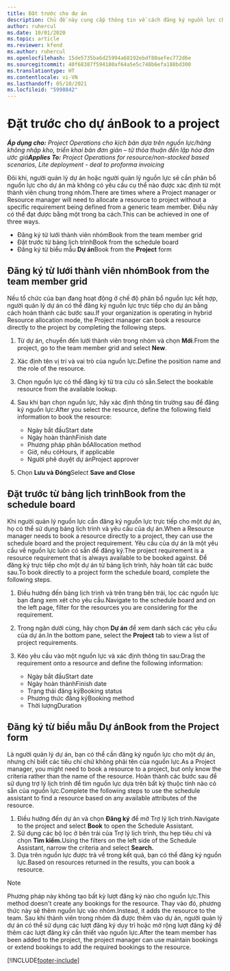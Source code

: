 ```yaml
---
title: Đặt trước cho dự án
description: Chủ đề này cung cấp thông tin về cách đăng ký nguồn lực cho một dự án.
author: ruhercul
ms.date: 10/01/2020
ms.topic: article
ms.reviewer: kfend
ms.author: ruhercul
ms.openlocfilehash: 15de5735ba6d25994a68192ebdf80aefec772d6e
ms.sourcegitcommit: 40f68387f594180af64a5e5c748b6efa188bd300
ms.translationtype: HT
ms.contentlocale: vi-VN
ms.lasthandoff: 05/10/2021
ms.locfileid: "5998842"
---
```

# <a name="book-to-a-project"></a><span data-ttu-id="61dc2-103">Đặt trước cho dự án</span><span class="sxs-lookup"><span data-stu-id="61dc2-103">Book to a project</span></span>

<span data-ttu-id="61dc2-104">_**Áp dụng cho:** Project Operations cho kịch bản dựa trên nguồn lực/hàng không nhập kho, triển khai bản đơn giản – từ thỏa thuận đến lập hóa đơn ước giá_</span><span class="sxs-lookup"><span data-stu-id="61dc2-104">_**Applies To:** Project Operations for resource/non-stocked based scenarios, Lite deployment - deal to proforma invoicing_</span></span>

<span data-ttu-id="61dc2-105">Đôi khi, người quản lý dự án hoặc người quản lý nguồn lực sẽ cần phân bổ nguồn lực cho dự án mà không có yêu cầu cụ thể nào được xác định từ một thành viên chung trong nhóm.</span><span class="sxs-lookup"><span data-stu-id="61dc2-105">There are times where a Project manager or Resource manager will need to allocate a resource to project without a specific requirement being defined from a generic team member.</span></span> <span data-ttu-id="61dc2-106">Điều này có thể đạt được bằng một trong ba cách.</span><span class="sxs-lookup"><span data-stu-id="61dc2-106">This can be achieved in one of three ways.</span></span>

- <span data-ttu-id="61dc2-107">Đăng ký từ lưới thành viên nhóm</span><span class="sxs-lookup"><span data-stu-id="61dc2-107">Book from the team member grid</span></span>
- <span data-ttu-id="61dc2-108">Đặt trước từ bảng lịch trình</span><span class="sxs-lookup"><span data-stu-id="61dc2-108">Book from the schedule board</span></span>
- <span data-ttu-id="61dc2-109">Đăng ký từ biểu mẫu **Dự án**</span><span class="sxs-lookup"><span data-stu-id="61dc2-109">Book from the **Project** form</span></span>

## <a name="book-from-the-team-member-grid"></a><span data-ttu-id="61dc2-110">Đăng ký từ lưới thành viên nhóm</span><span class="sxs-lookup"><span data-stu-id="61dc2-110">Book from the team member grid</span></span>

<span data-ttu-id="61dc2-111">Nếu tổ chức của bạn đang hoạt động ở chế độ phân bổ nguồn lực kết hợp, người quản lý dự án có thể đăng ký nguồn lực trực tiếp cho dự án bằng cách hoàn thành các bước sau.</span><span class="sxs-lookup"><span data-stu-id="61dc2-111">If your organization is operating in hybrid Resource allocation mode, the Project manager can book a resource directly to the project by completing the following steps.</span></span>

1. <span data-ttu-id="61dc2-112">Từ dự án, chuyển đến lưới thành viên trong nhóm và chọn **Mới**.</span><span class="sxs-lookup"><span data-stu-id="61dc2-112">From the project, go to the team member grid and select **New**.</span></span>
2. <span data-ttu-id="61dc2-113">Xác định tên vị trí và vai trò của nguồn lực.</span><span class="sxs-lookup"><span data-stu-id="61dc2-113">Define the position name and the role of the resource.</span></span>
3. <span data-ttu-id="61dc2-114">Chọn nguồn lực có thể đăng ký từ tra cứu có sẵn.</span><span class="sxs-lookup"><span data-stu-id="61dc2-114">Select the bookable resource from the available lookup.</span></span>
4. <span data-ttu-id="61dc2-115">Sau khi bạn chọn nguồn lực, hãy xác định thông tin trường sau để đăng ký nguồn lực:</span><span class="sxs-lookup"><span data-stu-id="61dc2-115">After you select the resource, define the following field information to book the resource:</span></span>

    - <span data-ttu-id="61dc2-116">Ngày bắt đầu</span><span class="sxs-lookup"><span data-stu-id="61dc2-116">Start date</span></span>
    - <span data-ttu-id="61dc2-117">Ngày hoàn thành</span><span class="sxs-lookup"><span data-stu-id="61dc2-117">Finish date</span></span>
    - <span data-ttu-id="61dc2-118">Phương pháp phân bổ</span><span class="sxs-lookup"><span data-stu-id="61dc2-118">Allocation method</span></span>
    - <span data-ttu-id="61dc2-119">Giờ, nếu có</span><span class="sxs-lookup"><span data-stu-id="61dc2-119">Hours, if applicable</span></span>
    - <span data-ttu-id="61dc2-120">Người phê duyệt dự án</span><span class="sxs-lookup"><span data-stu-id="61dc2-120">Project approver</span></span>

6. <span data-ttu-id="61dc2-121">Chọn **Lưu và Đóng**</span><span class="sxs-lookup"><span data-stu-id="61dc2-121">Select **Save and Close**</span></span>

## <a name="book-from-the-schedule-board"></a><span data-ttu-id="61dc2-122">Đặt trước từ bảng lịch trình</span><span class="sxs-lookup"><span data-stu-id="61dc2-122">Book from the schedule board</span></span>

<span data-ttu-id="61dc2-123">Khi người quản lý nguồn lực cần đăng ký nguồn lực trực tiếp cho một dự án, họ có thể sử dụng bảng lịch trình và yêu cầu của dự án.</span><span class="sxs-lookup"><span data-stu-id="61dc2-123">When a Resource manager needs to book a resource directly to a project, they can use the schedule board and the project requirement.</span></span> <span data-ttu-id="61dc2-124">Yêu cầu của dự án là một yêu cầu về nguồn lực luôn có sẵn để đăng ký.</span><span class="sxs-lookup"><span data-stu-id="61dc2-124">The project requirement is a resource requirement that is always available to be booked against.</span></span> <span data-ttu-id="61dc2-125">Để đăng ký trực tiếp cho một dự án từ bảng lịch trình, hãy hoàn tất các bước sau.</span><span class="sxs-lookup"><span data-stu-id="61dc2-125">To book directly to a project form the schedule board, complete the following steps.</span></span>

1. <span data-ttu-id="61dc2-126">Điều hướng đến bảng lịch trình và trên trang bên trái, lọc các nguồn lực bạn đang xem xét cho yêu cầu.</span><span class="sxs-lookup"><span data-stu-id="61dc2-126">Navigate to the schedule board and on the left page, filter for the resources you are considering for the requirement.</span></span>
2. <span data-ttu-id="61dc2-127">Trong ngăn dưới cùng, hãy chọn **Dự án** để xem danh sách các yêu cầu của dự án.</span><span class="sxs-lookup"><span data-stu-id="61dc2-127">In the bottom pane, select the **Project** tab to view a list of project requirements.</span></span>
3. <span data-ttu-id="61dc2-128">Kéo yêu cầu vào một nguồn lực và xác định thông tin sau:</span><span class="sxs-lookup"><span data-stu-id="61dc2-128">Drag the requirement onto a resource and define the following information:</span></span>

    - <span data-ttu-id="61dc2-129">Ngày bắt đầu</span><span class="sxs-lookup"><span data-stu-id="61dc2-129">Start date</span></span>
    - <span data-ttu-id="61dc2-130">Ngày hoàn thành</span><span class="sxs-lookup"><span data-stu-id="61dc2-130">Finish date</span></span>
    - <span data-ttu-id="61dc2-131">Trạng thái đăng ký</span><span class="sxs-lookup"><span data-stu-id="61dc2-131">Booking status</span></span>
    - <span data-ttu-id="61dc2-132">Phương thức đăng ký</span><span class="sxs-lookup"><span data-stu-id="61dc2-132">Booking method</span></span>
    - <span data-ttu-id="61dc2-133">Thời lượng</span><span class="sxs-lookup"><span data-stu-id="61dc2-133">Duration</span></span>

## <a name="book-from-the-project-form"></a><span data-ttu-id="61dc2-134">Đăng ký từ biểu mẫu Dự án</span><span class="sxs-lookup"><span data-stu-id="61dc2-134">Book from the Project form</span></span>

<span data-ttu-id="61dc2-135">Là người quản lý dự án, bạn có thể cần đăng ký nguồn lực cho một dự án, nhưng chỉ biết các tiêu chí chứ không phải tên của nguồn lực.</span><span class="sxs-lookup"><span data-stu-id="61dc2-135">As a Project manager, you might need to book a resource to a project, but only know the criteria rather than the name of the resource.</span></span> <span data-ttu-id="61dc2-136">Hoàn thành các bước sau để sử dụng trợ lý lịch trình để tìm nguồn lực dựa trên bất kỳ thuộc tính nào có sẵn của nguồn lực.</span><span class="sxs-lookup"><span data-stu-id="61dc2-136">Complete the following steps to use the schedule assistant to find a resource based on any available attributes of the resource.</span></span> 

1. <span data-ttu-id="61dc2-137">Điều hướng đến dự án và chọn **Đăng ký** để mở Trợ lý lịch trình.</span><span class="sxs-lookup"><span data-stu-id="61dc2-137">Navigate to the project and select **Book** to open the Schedule Assistant.</span></span>
2. <span data-ttu-id="61dc2-138">Sử dụng các bộ lọc ở bên trái của Trợ lý lịch trình, thu hẹp tiêu chí và chọn **Tìm kiếm.**</span><span class="sxs-lookup"><span data-stu-id="61dc2-138">Using the filters on the left side of the Schedule Assistant, narrow the criteria and select **Search.**</span></span>
3. <span data-ttu-id="61dc2-139">Dựa trên nguồn lực được trả về trong kết quả, bạn có thể đăng ký nguồn lực.</span><span class="sxs-lookup"><span data-stu-id="61dc2-139">Based on resources returned in the results, you can book a resource.</span></span>

> [!NOTE]
> <span data-ttu-id="61dc2-140">Phương pháp này không tạo bất kỳ lượt đăng ký nào cho nguồn lực.</span><span class="sxs-lookup"><span data-stu-id="61dc2-140">This method doesn't create any bookings for the resource.</span></span> <span data-ttu-id="61dc2-141">Thay vào đó, phương thức này sẽ thêm nguồn lực vào nhóm.</span><span class="sxs-lookup"><span data-stu-id="61dc2-141">Instead, it adds the resource to the team.</span></span> <span data-ttu-id="61dc2-142">Sau khi thành viên trong nhóm đã được thêm vào dự án, người quản lý dự án có thể sử dụng các lượt đăng ký duy trì hoặc mở rộng lượt đăng ký để thêm các lượt đăng ký cần thiết vào nguồn lực.</span><span class="sxs-lookup"><span data-stu-id="61dc2-142">After the team member has been added to the project, the project manager can use maintain bookings or extend bookings to add the required bookings to the resource.</span></span>


[!INCLUDE[footer-include](../includes/footer-banner.md)]